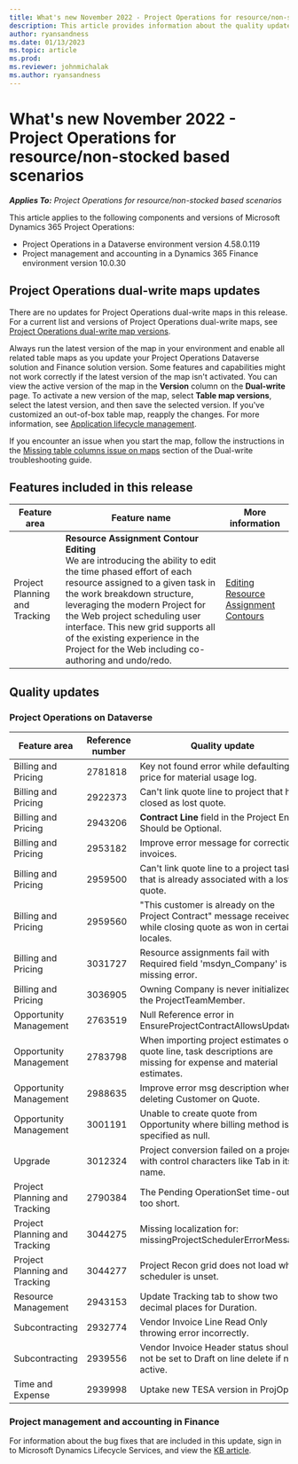 ```yaml
---
title: What's new November 2022 - Project Operations for resource/non-stocked based scenarios
description: This article provides information about the quality updates that are available in the November 2022 release of Microsoft Dynamics 365 Project Operations for resource/non-stocked based scenarios.
author: ryansandness
ms.date: 01/13/2023
ms.topic: article
ms.prod:
ms.reviewer: johnmichalak 
ms.author: ryansandness
---
```


# What's new November 2022 - Project Operations for resource/non-stocked based scenarios

_**Applies To:** Project Operations for resource/non-stocked based scenarios_

This article applies to the following components and versions of Microsoft Dynamics 365 Project Operations:

- Project Operations in a Dataverse environment version 4.58.0.119
- Project management and accounting in a Dynamics 365 Finance environment version 10.0.30

## Project Operations dual-write maps updates

There are no updates for Project Operations dual-write maps in this release. For a current list and versions of Project Operations dual-write maps, see [Project Operations dual-write map versions](../environment/resource-dual-write-maps.md).

Always run the latest version of the map in your environment and enable all related table maps as you update your Project Operations Dataverse solution and Finance solution version. Some features and capabilities might not work correctly if the latest version of the map isn't activated. You can view the active version of the map in the **Version** column on the **Dual-write** page. To activate a new version of the map, select **Table map versions**, select the latest version, and then save the selected version. If you've customized an out-of-box table map, reapply the changes. For more information, see [Application lifecycle management](/dynamics365/fin-ops-core/dev-itpro/data-entities/dual-write/app-lifecycle-management).

If you encounter an issue when you start the map, follow the instructions in the [Missing table columns issue on maps](/dynamics365/fin-ops-core/dev-itpro/data-entities/dual-write/dual-write-troubleshooting-finops-upgrades#missing-table-columns-issue-on-maps) section of the Dual-write troubleshooting guide.

## Features included in this release

| Feature area | Feature name | More information |
| --- | --- | --- |
| Project Planning and Tracking | **Resource Assignment Contour Editing**<br> We are introducing the ability to edit the time phased effort of each resource assigned to a given task in the work breakdown structure, leveraging the modern Project for the Web project scheduling user interface. This new grid supports all of the existing experience in the Project for the Web including co-authoring and undo/redo.| [Editing Resource Assignment Contours](/articles/project-management/create-assignments) |

## Quality updates

### Project Operations on Dataverse

| Feature area | Reference number | Quality update |
| --- | --- | --- |
| Billing and Pricing | 2781818 | Key not found error while defaulting price for material usage log. |
| Billing and Pricing | 2922373 | Can't link quote line to project that has closed as lost quote. |
| Billing and Pricing | 2943206 | **Contract Line** field in the Project Entity Should be Optional. |
| Billing and Pricing | 2953182 | Improve error message for correction invoices.|
| Billing and Pricing | 2959500 | Can't link quote line to a project task that is already associated with a lost quote.|
| Billing and Pricing | 2959560 | "This customer is already on the Project Contract" message received while closing quote as won in certain locales. |
| Billing and Pricing | 3031727 | Resource assignments fail with Required field 'msdyn_Company' is missing error. |
| Billing and Pricing | 3036905 | Owning Company is never initialized on the ProjectTeamMember. |
| Opportunity Management | 2763519 | Null Reference error in EnsureProjectContractAllowsUpdates. |
| Opportunity Management | 2783798 | When importing project estimates on quote line, task descriptions are missing for expense and material estimates.|
| Opportunity Management | 2988635 | Improve error msg description when deleting Customer on Quote. |
| Opportunity Management | 3001191 | Unable to create quote from Opportunity where billing method is specified as null. |
| Upgrade | 3012324 | Project conversion failed on a project with control characters like Tab in its name. |
| Project Planning and Tracking | 2790384 | The Pending OperationSet time-out is too short. |
| Project Planning and Tracking | 3044275 | Missing localization for: missingProjectSchedulerErrorMessage. |
| Project Planning and Tracking | 3044277 | Project Recon grid does not load when scheduler is unset.|
| Resource Management | 2943153 | Update Tracking tab to show two decimal places for Duration.|
| Subcontracting | 2932774 | Vendor Invoice Line Read Only throwing error incorrectly. |
| Subcontracting | 2939556 | Vendor Invoice Header status should not be set to Draft on line delete if not active. |
| Time and Expense | 2939998 | Uptake new TESA version in ProjOps. |


### Project management and accounting in Finance

For information about the bug fixes that are included in this update, sign in to Microsoft Dynamics Lifecycle Services, and view the [KB article](https://fix.lcs.dynamics.com/Issue/Details?bugId=745468).

